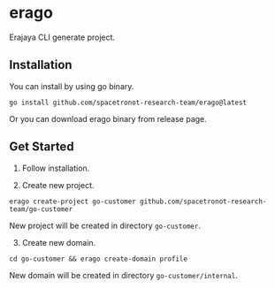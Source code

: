 # erago
Erajaya CLI generate project.

## Installation

You can install by using go binary.

```shell
go install github.com/spacetronot-research-team/erago@latest
```

Or you can download erago binary from release page.

## Get Started

1. Follow installation.

2. Create new project.

```shell
erago create-project go-customer github.com/spacetronot-research-team/go-customer
```

New project will be created in directory `go-customer`.

3. Create new domain.

```shell
cd go-customer && erago create-domain profile
```

New domain will be created in directory `go-customer/internal`.
